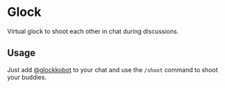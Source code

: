 # Glock

Virtual glock to shoot each other in chat during discussions.

## Usage

Just add [@glockkobot](https://glockkobot.t.me) to your chat and use the `/shoot` command to shoot your buddies.


